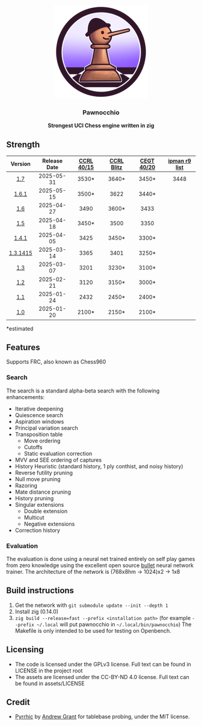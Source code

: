 <div align="center">

<img
  width="250"
  alt="Pawnocchio Logo"
  src="assets/main_pawnocchio-A.png">
 
<h3>Pawnocchio</h3>
<b>Strongest UCI Chess engine written in zig</b>
<br>
</div>

## Strength

|         Version         | Release Date | [CCRL 40/15][ccrl 40/15] | [CCRL Blitz][ccrl Blitz] | [CEGT 40/20][ccrl Blitz] | [ipman r9 list][ipman 10+1] |
|:-----------------------:|:------------:|:------------------------:|:------------------------:|:------------------------:|:---------------------------:|
| [1.7][v1.7]             |  2025-05-31  |           3530*          |           3640*          |           3450*          |             3448            |
| [1.6.1][v1.6.1]         |  2025-05-15  |           3500*          |           3622           |           3440*          |
| [1.6][v1.6]             |  2025-04-27  |           3490           |           3600*          |           3433           |
| [1.5][v1.5]             |  2025-04-18  |           3450*          |           3500           |           3350           |
| [1.4.1][v1.4.1]         |  2025-04-05  |           3425           |           3450*          |           3300*          |
| [1.3.1415][v1.3.1415]   |  2025-03-14  |           3365           |           3401           |           3250*          |
| [1.3][v1.3]             |  2025-03-07  |           3201           |           3230*          |           3100*          |
| [1.2][v1.2]             |  2025-02-21  |           3120           |           3150*          |           3000*          |
| [1.1][v1.1]             |  2025-01-24  |           2432           |           2450*          |           2400*          |
| [1.0][v1.0]             |  2025-01-20  |           2100*          |           2150*          |           2100*          |


*estimated


## Features
Supports FRC, also known as Chess960
### Search
The search is a standard alpha-beta search with the following enhancements:
- Iterative deepening
- Quiescence search
- Aspiration windows
- Principal variation search
- Transposition table
  - Move ordering
  - Cutoffs
  - Static evaluation correction
- MVV and SEE ordering of captures
- History Heuristic (standard history, 1 ply conthist, and noisy history) 
- Reverse futility pruning
- Null move pruning
- Razoring
- Mate distance pruning
- History pruning
- Singular extensions
  - Double extension
  - Multicut
  - Negative extensions
- Correction history

### Evaluation
The evaluation is done using a neural net trained entirely on self play games from zero knowledge using the excellent open source [bullet](https://github.com/jw1912/bullet) neural network trainer.
The architecture of the network is (768x8hm -> 1024)x2 -> 1x8

## Build instructions
1. Get the network with `git submodule update --init --depth 1`
2. Install zig (0.14.0)
3. `zig build --release=fast --prefix <installation path>` (for example `--prefix ~/.local` will put pawnocchio in `~/.local/bin/pawnocchio`)
The Makefile is only intended to be used for testing on Openbench.

## Licensing
 - The code is licensed under the GPLv3 license. Full text can be found in LICENSE in the project root
 - The assets are licensed under the CC-BY-ND 4.0 license. Full text can be found in assets/LICENSE

## Credit
 - [Pyrrhic](https://github.com/JonathanHallstrom/Pyrrhic/tree/patch-1) by [Andrew Grant](https://github.com/AndyGrant) for tablebase probing, under the MIT license.

[v1.0]:https://github.com/JonathanHallstrom/pawnocchio/releases/tag/v1.0
[v1.1]:https://github.com/JonathanHallstrom/pawnocchio/releases/tag/v1.1
[v1.2]:https://github.com/JonathanHallstrom/pawnocchio/releases/tag/v1.2
[v1.3]:https://github.com/JonathanHallstrom/pawnocchio/releases/tag/v1.3
[v1.3.1415]:https://github.com/JonathanHallstrom/pawnocchio/releases/tag/v1.3.1415
[v1.4]:https://github.com/JonathanHallstrom/pawnocchio/releases/tag/v1.4
[v1.4.1]:https://github.com/JonathanHallstrom/pawnocchio/releases/tag/v1.4.1
[v1.5]:https://github.com/JonathanHallstrom/pawnocchio/releases/tag/v1.5
[v1.6]:https://github.com/JonathanHallstrom/pawnocchio/releases/tag/v1.6
[v1.6.1]:https://github.com/JonathanHallstrom/pawnocchio/releases/tag/v1.6.1
[v1.7]:https://github.com/JonathanHallstrom/pawnocchio/releases/tag/v1.7

[ccrl 40/15]:https://www.computerchess.org.uk/ccrl/4040/cgi/compare_engines.cgi?family=pawnocchio
[ccrl Blitz]:https://www.computerchess.org.uk/ccrl/404/cgi/compare_engines.cgi?family=pawnocchio
[cegt 40/20]:http://www.cegt.net/40_40%20Rating%20List/40_40%20SingleVersion/rangliste.html
[ipman 10+1]:https://ipmanchess.yolasite.com/r9-7945hx.php
